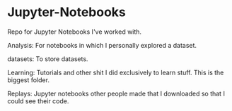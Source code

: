# Jupyter-Notebooks
Repo for Jupyter Notebooks I've worked with. 

Analysis: For notebooks in which I personally explored a dataset.

datasets: To store datasets. 

Learning: Tutorials and other shit I did exclusively to learn stuff. This is the biggest folder.

Replays: Jupyter notebooks other people made that I downloaded so that I could see their code.
